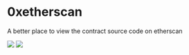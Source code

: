 # 0xetherscan

A better place to view the contract source code on etherscan

![](https://github.com/huazhouwang/0xetherscan/actions/workflows/test.yml/badge.svg)
![](https://github.com/huazhouwang/0xetherscan/actions/workflows/firebase-hosting.yml/badge.svg)
